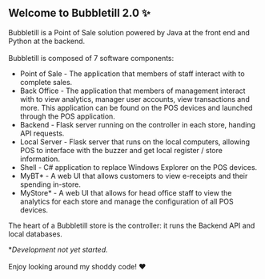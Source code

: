 ## Welcome to Bubbletill 2.0 ✨

Bubbletill is a Point of Sale solution powered by Java at the front end and Python at the backend.
<br><br>
Bubbletill is composed of 7 software components:
- Point of Sale - The application that members of staff interact with to complete sales.
- Back Office - The application that members of management interact with to view analytics, manager user accounts, view transactions and more. This application can be found on the POS devices and launched through the POS application.
- Backend - Flask server running on the controller in each store, handing API requests.
- Local Server - Flask server that runs on the local computers, allowing POS to interface with the buzzer and get local register / store information.
- Shell - C# application to replace Windows Explorer on the POS devices.
- MyBT* - A web UI that allows customers to view e-receipts and their spending in-store.
- MyStore* - A web UI that allows for head office staff to view the analytics for each store and manage the configuration of all POS devices.

The heart of a Bubbletill store is the controller: it runs the Backend API and local databases.

**Development not yet started.*
<br><br>
Enjoy looking around my shoddy code! ❤️
